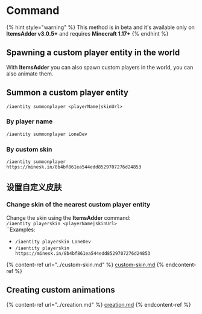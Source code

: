 # Command

{% hint style="warning" %}
This method is in beta and it's available only on **ItemsAdder v3.0.5+** and requires **Minecraft 1.17+**
{% endhint %}

## Spawning a custom player entity in the world

With **ItemsAdder** you can also spawn custom players in the world, you can also animate them.&#x20;

## Summon a custom player entity

`/iaentity summonplayer <playerName|skinUrl>`

### By player name

`/iaentity summonplayer LoneDev`

### By custom skin

`/iaentity summonplayer https://minesk.in/8b4bf861ea544edd8529707276d24853`

## 设置自定义皮肤

### Change skin of the nearest custom player entity

Change the skin using the **ItemsAdder** command:\
`/iaentity playerskin <playerName|skinUrl>`\
``Examples:

* `/iaentity playerskin LoneDev`
* `/iaentity playerskin https://minesk.in/8b4bf861ea544edd8529707276d24853`

{% content-ref url="../custom-skin.md" %}
[custom-skin.md](../custom-skin.md)
{% endcontent-ref %}

## Creating custom animations

{% content-ref url="../creation.md" %}
[creation.md](../creation.md)
{% endcontent-ref %}
